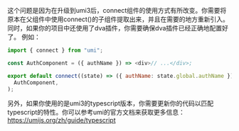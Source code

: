 这个问题是因为在升级到umi3后，connect组件的使用方式有所改变。你需要将原本在父组件中使用connect()的子组件提取出来，并且在需要的地方重新引入。同时，如果你的项目中还使用了dva插件，你需要确保dva插件已经正确地配置好了。
例如：

```javascript
import { connect } from "umi";

const AuthComponent = ({ authName }) => <div>// ...</div>;

export default connect((state) => ({ authName: state.global.authName }))(
  AuthComponent,
);
```

另外，如果你使用的是umi3的typescript版本，你需要更新你的代码以匹配typescript的特性。你可以参考umi的官方文档来获取更多信息：https://umijs.org/zh/guide/typescript
